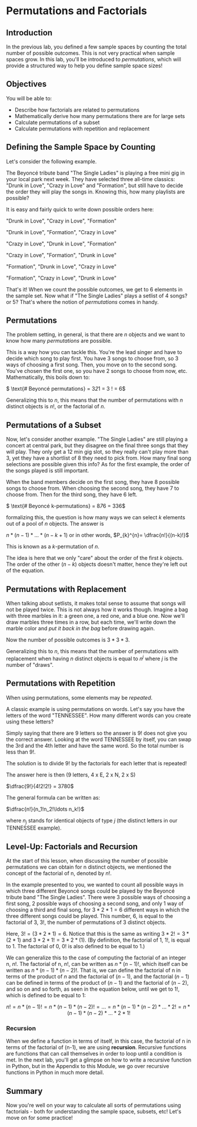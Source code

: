 
# Permutations and Factorials

## Introduction

In the previous lab, you defined a few sample spaces by counting the total number of possible outcomes. This is not very practical when sample spaces grow. In this lab, you'll be introduced to *permutations*, which will provide a structured way to help you define sample space sizes!

## Objectives

You will be able to: 

* Describe how factorials are related to permutations
* Mathematically derive how many permutations there are for large sets
* Calculate permutations of a subset
* Calculate permutations with repetition and replacement

## Defining the Sample Space by Counting

Let's consider the following example.

The Beyoncé tribute band "The Single Ladies" is playing a free mini gig in your local park next week. They have selected three all-time classics: "Drunk in Love", "Crazy in Love" and "Formation", but still have to decide the order they will play the songs in. Knowing this, how many playlists are possible?

It is easy and fairly quick to write down possible orders here:

"Drunk in Love", "Crazy in Love", "Formation"

"Drunk in Love", "Formation", "Crazy in Love"

"Crazy in Love", "Drunk in Love", "Formation"

"Crazy in Love", "Formation", "Drunk in Love" 

"Formation", "Drunk in Love", "Crazy in Love"

"Formation", "Crazy in Love", "Drunk in Love"

That's it! When we count the possible outcomes, we get to 6 elements in the sample set. Now what if "The Single Ladies" plays a setlist of 4 songs? or 5? That's where the notion of *permutations* comes in handy.


## Permutations

The problem setting, in general, is that there are $n$ objects and we want to know how many *permutations* are possible.

This is a way how you can tackle this. You're the lead singer and have to decide which song to play first. You have 3 songs to choose from, so 3 ways of choosing a first song. Then, you move on to the second song. You've chosen the first one, so you have 2 songs to choose from now, etc. Mathematically, this boils down to:

 $ \text{# Beyoncé permutations} = 3*2*1 = 3 ! = 6$

Generalizing this to $n$, this means that the number of permutations with $n$ distinct objects is $n!$, or the factorial of $n$.

## Permutations of a Subset

Now, let's consider another example. "The Single Ladies" are still playing a concert at central park, but they disagree on the final three songs that they will play. They only get a 12 min gig slot, so they really can't play more than 3, yet they have a shortlist of 8 they need to pick from. How many final song selections are possible given this info? As for the first example, the order of the songs played is still important.

When the band members decide on the first song, they have 8 possible songs to choose from. When choosing the second song, they have 7 to choose from. Then for the third song, they have 6 left.

 $ \text{# Beyoncé k-permutations} = 8*7*6 = 336$

formalizing this, the question is how many ways we can select $k$ elements out of a pool of $n$ objects. The answer is 

$n*(n-1)*...*(n-k+1)$ or in other words, $P_{k}^{n}= \dfrac{n!}{(n-k)!}$

This is known as a $k$-permutation of $n$.

The idea is here that we only "care" about the order of the first $k$ objects. The order of the other $(n-k)$ objects doesn't matter, hence they're left out of the equation.

## Permutations with Replacement

When talking about setlists, it makes total sense to assume that songs will not be played twice. This is not always how it works though. Imagine a bag with three marbles in it: a green one, a red one, and a blue one. Now we'll draw marbles three times in a row, but each time, we'll write down the marble color and *put it back in the bag* before drawing again.

Now the number of possible outcomes is $3 * 3 * 3$.

Generalizing this to $n$, this means that the number of permutations with replacement when having $n$ distinct objects is equal to $n^j$ where $j$ is the number of "draws".

## Permutations with Repetition

When using permutations, some elements may be *repeated*.

A classic example is using permutations on words. Let's say you have the letters of the word "TENNESSEE". How many different words can you create using these letters?

Simply saying that there are 9 letters so the answer is $9!$ does not give you the correct answer. Looking at the word TENNESSEE by itself, you can swap the 3rd and the 4th letter and have the same word. So the total number is less than $9!$.

The solution is to divide $9!$ by the factorials for each letter that is repeated!

The answer here is then (9 letters, 4 x E, 2 x N, 2 x S)

$\dfrac{9!}{4!2!2!} = 3780$

The general formula can be written as:

$\dfrac{n!}{n_1!n_2!\ldots n_k!}$

where $n_j$ stands for identical objects of type $j$ (the distinct letters in our TENNESSEE example). 

## Level-Up: Factorials and Recursion 

At the start of this lesson, when discussing the number of possible permutations we can obtain for n distinct objects, we mentioned the concept of the factorial of n, denoted by $n!$. 

In the example presented to you, we wanted to count all possible ways in which three different Beyoncé songs could be played by the Beyoncé tribute band "The Single Ladies". There were 3 possible ways of choosing a first song, 2 possible ways of choosing a second song, and only 1 way of choosing a third and final song, for $3 * 2 *1 = 6$ different ways in which the three different songs could be played. This number, 6, is equal to the factorial of 3, $3!$, the number of permutations of 3 distinct objects. 

Here, $3! = (3 * 2 * 1) = 6$. Notice that this is the same as writing $3 * 2! = 3 * (2 * 1)$ and $3 * 2 * 1! = 3 * 2 * (1)$. (By definition, the factorial of 1, $1!$, is equal to 1. The factorial of 0, $0!$ is also defined to be equal to 1.)

We can generalize this to the case of computing the factorial of an integer n, $n!$. The factorial of n, $n!$, can be written as $n * (n-1)!$, which itself can be written as $n * (n-1) * (n-2)!$. That is, we can define the factorial of n in terms of the product of $n$ and the factorial of $(n-1)$, and the factorial $(n-1)$ can be defined in terms of the product of $(n-1)$ and the factorial of $(n-2)$, and so on and so forth, as seen in the equation below, until we get to $1!$, which is defined to be equal to 1: 

$$ n! = n * (n-1)! = n * (n-1) * (n-2)! = ... = n * (n-1) * (n-2) * \ldots * 2! = n* (n-1) * (n-2) * \ldots * 2 * 1! $$ 

### Recursion 
When we define a function in terms of itself, in this case, the factorial of n in terms of the factorial of (n-1), we are using **recursion**.  Recursive functions are functions that can call themselves in order to loop until a condition is met. In the next lab, you'll get a glimpse on how to write a recursive function in Python, but in the Appendix to this Module, we go over recursive functions in Python in much more detail.

## Summary

Now you're well on your way to calculate all sorts of permutations using factorials - both for understanding the sample space, subsets, etc! Let's move on for some practice!
